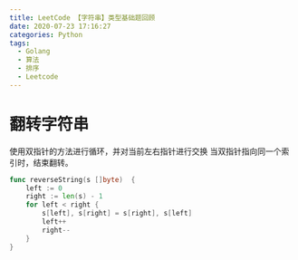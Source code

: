 ```yaml
---
title: LeetCode 【字符串】类型基础题回顾
date: 2020-07-23 17:16:27
categories: Python
tags:
  - Golang
  - 算法
  - 排序
  - Leetcode
---
```


# 翻转字符串
使用双指针的方法进行循环，并对当前左右指针进行交换
当双指针指向同一个索引时，结束翻转。

```go
func reverseString(s []byte)  {
	left := 0
	right := len(s) - 1
	for left < right {
		s[left], s[right] = s[right], s[left]
		left++
		right--
	}
}
```